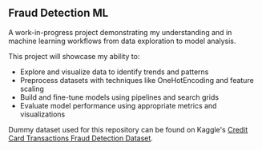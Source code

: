 ## Fraud Detection ML 

A work-in-progress project demonstrating my understanding and in machine learning workflows from data exploration to model analysis. 

This project will showcase my ability to:
- Explore and visualize data to identify trends and patterns  
- Preprocess datasets with techniques like OneHotEncoding and feature scaling  
- Build and fine-tune models using pipelines and search grids  
- Evaluate model performance using appropriate metrics and visualizations  

Dummy dataset used for this repository can be found on Kaggle's [Credit Card Transactions Fraud Detection Dataset](https://www.kaggle.com/datasets/kartik2112/fraud-detection).